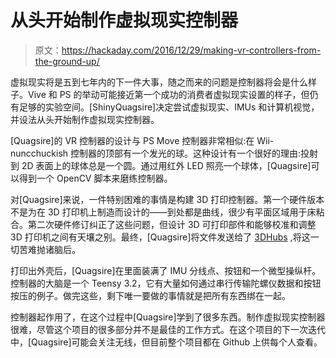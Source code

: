 # 从头开始制作虚拟现实控制器

> 原文：<https://hackaday.com/2016/12/29/making-vr-controllers-from-the-ground-up/>

虚拟现实将是五到七年内的下一件大事，随之而来的问题是控制器将会是什么样子。Vive 和 PS 的举动可能接近第一个成功的消费者虚拟现实设置的样子，但仍有足够的实验空间。[ShinyQuagsire]决定尝试虚拟现实、IMUs 和计算机视觉，并设法从头开始制作虚拟现实控制器。

[Quagsire]的 VR 控制器的设计与 PS Move 控制器非常相似:在 Wii-nuncchuckish 控制器的顶部有一个发光的球。这种设计有一个很好的理由:投射到 2D 表面上的球体总是一个圆。通过用红外 LED 照亮一个球体，[Quagsire]可以得到一个 OpenCV 脚本来磨练控制器。

对[Quagsire]来说，一件特别困难的事情是构建 3D 打印控制器。第一个硬件版本不是为在 3D 打印机上制造而设计的——到处都是曲线，很少有平面区域用于床粘合。第二次硬件修订纠正了这些问题，但设计 3D 可打印部件和能够校准和调整 3D 打印机之间有天壤之别。最终，[Quagsire]将文件发送给了 [3DHubs](https://www.3dhubs.com/) ,将这一切苦难抛诸脑后。

打印出外壳后，[Quagsire]在里面装满了 IMU 分线点、按钮和一个微型操纵杆。控制器的大脑是一个 Teensy 3.2，它有大量如何通过串行传输陀螺仪数据和按钮按压的例子。做完这些，剩下唯一要做的事情就是把所有东西绑在一起。

控制器起作用了，在这个过程中[Quagsire]学到了很多东西。制作虚拟现实控制器很难，尽管这个项目的很多部分并不是最佳的工作方式。在这个项目的下一次迭代中，[Quagsire]可能会关注无线，但目前整个项目都在 Github 上供每个人查看。